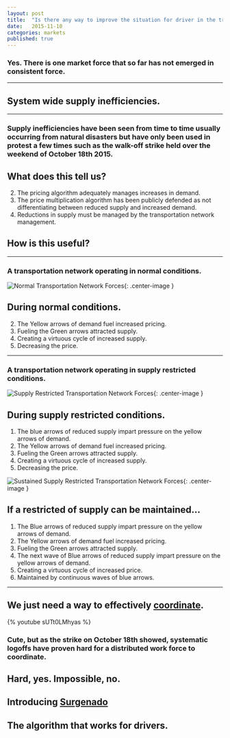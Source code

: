 ```yaml
---
layout: post
title:  "Is there any way to improve the situation for driver in the transportation network ?"
date:   2015-11-10
categories: markets
published: true
---
```

### Yes. There is one market force that so far has not emerged in consistent force.

***

## System wide supply inefficiencies.

***

### Supply inefficiencies have been seen from time to time usually occurring from natural disasters but have only been used in protest a few times such as the walk-off strike held over the weekend of October 18th 2015.

## What does this tell us?

2. The pricing algorithm adequately manages increases in demand.
1. The price multiplication algorithm has been publicly defended as not differentiating between reduced supply and increased demand.
3. Reductions in supply must be managed by the transportation network management.

## How is this useful?

***

### A transportation network operating in normal conditions.

![Normal Transportation Network Forces](/blog/img/TNCmarketmodel.png){: .center-image }


## During normal conditions.
2. The Yellow arrows of demand fuel increased pricing.
3. Fueling the Green arrows attracted supply.
2. Creating a virtuous cycle of increased supply.
3. Decreasing the price.

***

### A transportation network operating in supply restricted conditions.

![Supply Restricted Transportation Network Forces](/blog/img/TNCmarketmodel-supply-restricted.png){: .center-image }

## During supply restricted conditions.
1. The blue arrows of reduced supply impart pressure on the yellow arrows of demand.
2. The Yellow arrows of demand fuel increased pricing.
3. Fueling the Green arrows attracted supply.
2. Creating a virtuous cycle of increased supply.
3. Decreasing the price.

![Sustained Supply Restricted Transportation Network Forces](/blog/img/surgenado1.png){: .center-image }

## If a restricted of supply can be maintained...
1. The Blue arrows of reduced supply impart pressure on the yellow arrows of demand.
2. The Yellow arrows of demand fuel increased pricing.
3. Fueling the Green arrows attracted supply.
1. The next wave of Blue arrows of reduced supply impart pressure on the yellow arrows of demand.
2. Creating a virtuous cycle of increased price.
2. Maintained by continuous waves of blue arrows.

***

## We just need a way to effectively [coordinate](coordinating-action.html).

{% youtube sUTt0LMhyas %}

### Cute, but as the strike on October 18th showed, systematic logoffs have proven hard for a distributed work force to coordinate.

## Hard, yes. Impossible, no.

## Introducing [Surgenado](http://www.surgenado.com)

## The algorithm that works for drivers.
